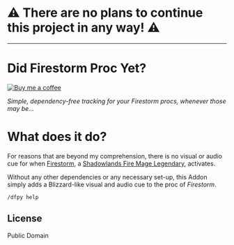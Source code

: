 # ⚠️ There are no plans to continue this project in any way! ⚠️

---

# Did Firestorm Proc Yet?

[![Buy me a coffee](https://img.shields.io/badge/help%20out-Buy%20me%20a%20coffee-81b3a0)](https://www.buymeacoffee.com/waldenpond)

*Simple, dependency-free tracking for your Firestorm procs, whenever those may be...*

# What does it do?

For reasons that are beyond my comprehension, there is no visual or audio cue for when [Firestorm](https://www.wowhead.com/spell=333097/firestorm), a [Shadowlands Fire Mage Legendary](https://www.wowhead.com/item=183275/memory-of-the-firestorm), activates.

Without any other dependencies or any necessary set-up, this Addon simply adds a Blizzard-like visual and audio cue to the proc of *Firestorm*.

`/dfpy help`

## License

Public Domain
